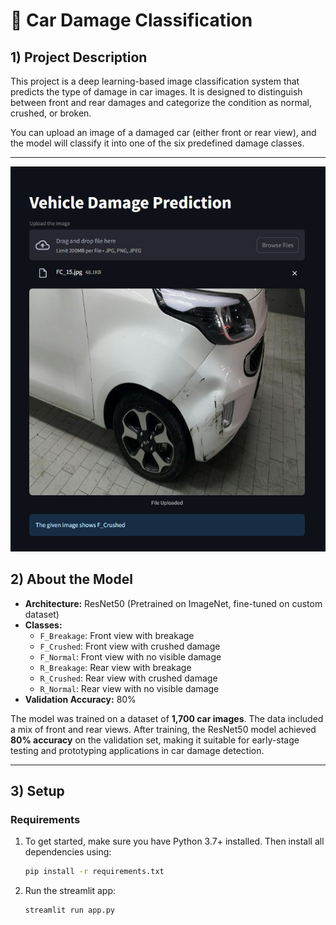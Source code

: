 # 🚗 Car Damage Classification

## 1) Project Description

This project is a deep learning-based image classification system that predicts the type of damage in car images. It is designed to distinguish between front and rear damages and categorize the condition as normal, crushed, or broken.

You can upload an image of a damaged car (either front or rear view), and the model will classify it into one of the six predefined damage classes.

---


![app](app_screenshot.png)


## 2) About the Model

- **Architecture:** ResNet50 (Pretrained on ImageNet, fine-tuned on custom dataset)
- **Classes:**
  - `F_Breakage`: Front view with breakage
  - `F_Crushed`: Front view with crushed damage
  - `F_Normal`: Front view with no visible damage
  - `R_Breakage`: Rear view with breakage
  - `R_Crushed`: Rear view with crushed damage
  - `R_Normal`: Rear view with no visible damage
- **Validation Accuracy:** 80%

The model was trained on a dataset of **1,700 car images**. The data included a mix of front and rear views. After training, the ResNet50 model achieved **80% accuracy** on the validation set, making it suitable for early-stage testing and prototyping applications in car damage detection.

---

## 3) Setup

### Requirements

1. To get started, make sure you have Python 3.7+ installed. Then install all dependencies using:

   ```bash
   pip install -r requirements.txt
   ```

1. Run the streamlit app:

   ```bash
   streamlit run app.py
   ```